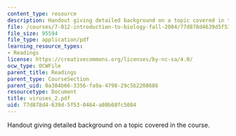 ```yaml
---
content_type: resource
description: Handout giving detailed background on a topic covered in the course.
file: /courses/7-012-introduction-to-biology-fall-2004/77d878d4639d5f530464a80b68fc5084_viruses_2.pdf
file_size: 95594
file_type: application/pdf
learning_resource_types:
- Readings
license: https://creativecommons.org/licenses/by-nc-sa/4.0/
ocw_type: OCWFile
parent_title: Readings
parent_type: CourseSection
parent_uid: 0a384b66-3356-fa9a-4798-29c5b2208686
resourcetype: Document
title: viruses_2.pdf
uid: 77d878d4-639d-5f53-0464-a80b68fc5084
---
```

Handout giving detailed background on a topic covered in the course.